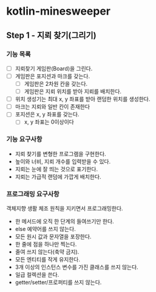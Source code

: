 # kotlin-minesweeper

## Step 1 - 지뢰 찾기(그리기)

### 기능 목록

- [ ] 지뢰찾기 게임판(Board)을 그린다.
- [ ] 게임판은 포지션과 마크를 갖는다.
    - [ ] 게임판은 2차원 칸을 갖는다.
    - [ ] 게임판은 지뢰 위치를 받아 지뢰를 배치한다.
- [ ] 위치 생성기는 최대 x, y 좌표를 받아 랜덤한 위치를 생성한다.
- [ ] 마크는 지뢰와 일반 칸이 존재한다
- [ ] 포지션은 x, y 좌표를 갖는다.
    - [ ] x, y 좌표는 0이상이다

### 기능 요구사항

- 지뢰 찾기를 변형한 프로그램을 구현한다.
- 높이와 너비, 지뢰 개수를 입력받을 수 있다.
- 지뢰는 눈에 잘 띄는 것으로 표기한다.
- 지뢰는 가급적 랜덤에 가깝게 배치한다.

### 프로그래밍 요구사항

객체지향 생활 체조 원칙을 지키면서 프로그래밍한다.

- 한 메서드에 오직 한 단계의 들여쓰기만 한다.
- else 예약어를 쓰지 않는다.
- 모든 원시 값과 문자열을 포장한다.
- 한 줄에 점을 하나만 찍는다.
- 줄여 쓰지 않는다(축약 금지).
- 모든 엔티티를 작게 유지한다.
- 3개 이상의 인스턴스 변수를 가진 클래스를 쓰지 않는다.
- 일급 컬렉션을 쓴다.
- getter/setter/프로퍼티를 쓰지 않는다.
